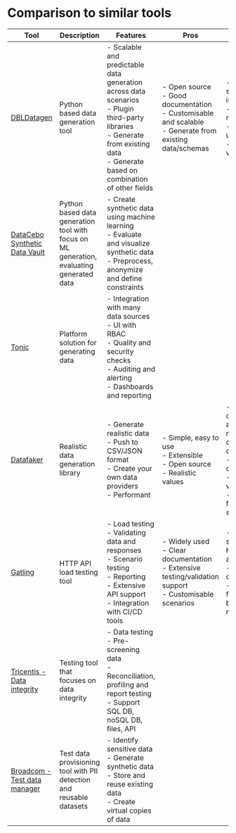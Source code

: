 # Comparison to similar tools

| Tool                                                                                                            | Description                                                                              | Features                                                                                                                                                                               | Pros                                                                                                          | Cons                                                                                                                        |
|-----------------------------------------------------------------------------------------------------------------|------------------------------------------------------------------------------------------|----------------------------------------------------------------------------------------------------------------------------------------------------------------------------------------|---------------------------------------------------------------------------------------------------------------|-----------------------------------------------------------------------------------------------------------------------------|
| [DBLDatagen](https://github.com/databrickslabs/dbldatagen)                                                      | Python based data generation tool                                                        | - Scalable and predictable data generation across data scenarios<br>- Plugin third-party libraries<br>- Generate from existing data<br>- Generate based on combination of other fields | - Open source<br>- Good documentation<br>- Customisable and scalable<br>- Generate from existing data/schemas | - Limited support if issues<br>- Code required<br>- No clean up<br>- No validation                                          |
| [DataCebo Synthetic Data Vault](https://docs.sdv.dev/sdv/)                                                      | Python based data generation tool with focus on ML generation, evaluating generated data | - Create synthetic data using machine learning<br>- Evaluate and visualize synthetic data<br>- Preprocess, anonymize and define constraints                                            |                                                                                                               |                                                                                                                             |
| [Tonic](https://www.tonic.ai/)                                                                                  | Platform solution for generating data                                                    | - Integration with many data sources<br>- UI with RBAC<br>- Quality and security checks<br>- Auditing and alerting<br>- Dashboards and reporting                                       |                                                                                                               |                                                                                                                             |
| [Datafaker](https://www.datafaker.net/documentation/getting-started/)                                           | Realistic data generation library                                                        | - Generate realistic data<br>- Push to CSV/JSON format<br>- Create your own data providers<br>- Performant                                                                             | - Simple, easy to use<br>- Extensible<br>- Open source<br>- Realistic values                                  | - Have to code for and manage data source connections<br>- No data clean up<br>- No validation<br>- No foreign keys support |
| [Gatling](https://gatling.io/)                                                                                  | HTTP API load testing tool                                                               | - Load testing<br>- Validating data and responses<br>- Scenario testing<br>- Reporting<br>- Extensive API support<br>- Integration with CI/CD tools                                    | - Widely used<br>- Clear documentation<br>- Extensive testing/validation support<br>- Customisable scenarios  | - Only supports HTTP, JMS and JDBC<br>- No data clean up<br>- Data feeders not based off metadata                           |
| [Tricentis - Data integrity](https://www.tricentis.com/products/data-integrity)                                 | Testing tool that focuses on data integrity                                              | - Data testing<br>- Pre-screening data<br>- Reconciliation, profiling and report testing<br>- Support SQL DB, noSQL DB, files, API                                                     |                                                                                                               |                                                                                                                             |
| [Broadcom - Test data manager](https://www.broadcom.com/products/software/continuous-testing/test-data-manager) | Test data provisioning tool with PII detection and reusable datasets                     | - Identify sensitive data<br>- Generate synthetic data<br>- Store and reuse existing data<br>- Create virtual copies of data                                                           |                                                                                                               |                                                                                                                             |
